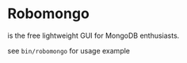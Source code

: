 # Robomongo

is the free lightweight GUI for MongoDB enthusiasts.

see `bin/robomongo` for usage example
